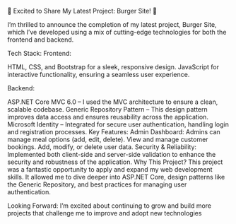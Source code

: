 🚀 Excited to Share My Latest Project: Burger Site! 🍔

I’m thrilled to announce the completion of my latest project, Burger Site, which I’ve developed using a mix of cutting-edge technologies for both the frontend and backend.

Tech Stack:
Frontend:

HTML, CSS, and Bootstrap for a sleek, responsive design.
JavaScript for interactive functionality, ensuring a seamless user experience.


Backend:

ASP.NET Core MVC 6.0 – I used the MVC architecture to ensure a clean, scalable codebase.
Generic Repository Pattern – This design pattern improves data access and ensures reusability across the application.
Microsoft Identity – Integrated for secure user authentication, handling login and registration processes.
Key Features:
Admin Dashboard:
Admins can manage meal options (add, edit, delete).
View and manage customer bookings.
Add, modify, or delete user data.
Security & Reliability:
Implemented both client-side and server-side validation to enhance the security and robustness of the application.
Why This Project?
This project was a fantastic opportunity to apply and expand my web development skills. It allowed me to dive deeper into ASP.NET Core, design patterns like the Generic Repository, and best practices for managing user authentication.

Looking Forward:
I’m excited about continuing to grow and build more projects that challenge me to improve and adopt new technologies
